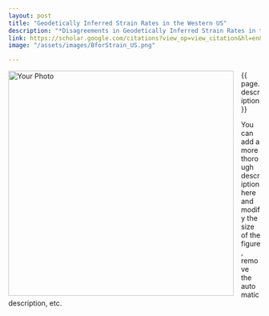 ```yaml
---
layout: post
title: "Geodetically Inferred Strain Rates in the Western US"
description: "*Disagreements in Geodetically Inferred Strain Rates in the Western US With Stress Orientations and Geologic Moment Rates.* Kaj M Johnson (2024)."
link: https://scholar.google.com/citations?view_op=view_citation&hl=en&user=564iLhYAAAAJ&sortby=pubdate&citation_for_view=564iLhYAAAAJ:k_IJM867U9cC
image: "/assets/images/BforStrain_US.png"

---
```



<img src="{{ page.image }}" alt="Your Photo" width="450" style="float:left; margin-right:15px;">

{{ page.description}}

You can add a more thorough description here and modify the size of the figure, remove the automatic description, etc.
